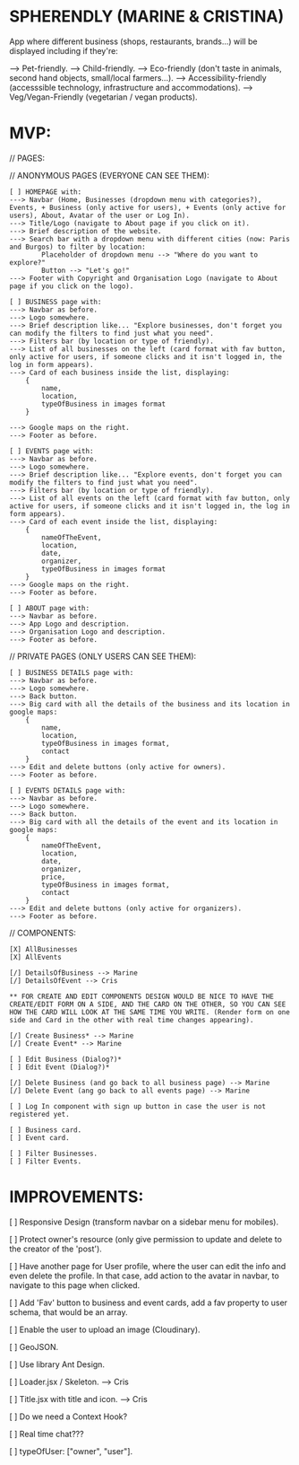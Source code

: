 # SPHERENDLY (MARINE & CRISTINA)

App where different business (shops, restaurants, brands...) will be displayed including if they're:

--> Pet-friendly.
--> Child-friendly.
--> Eco-friendly (don't taste in animals, second hand objects, small/local farmers...).
--> Accessibility-friendly (accesssible technology, infrastructure and accommodations).
--> Veg/Vegan-Friendly (vegetarian / vegan products).

# MVP:

// PAGES:

// ANONYMOUS PAGES (EVERYONE CAN SEE THEM):

    [ ] HOMEPAGE with:
    ---> Navbar (Home, Businesses (dropdown menu with categories?), Events, + Business (only active for users), + Events (only active for users), About, Avatar of the user or Log In).
    ---> Title/Logo (navigate to About page if you click on it).
    ---> Brief description of the website.
    ---> Search bar with a dropdown menu with different cities (now: Paris and Burgos) to filter by location:
            Placeholder of dropdown menu --> "Where do you want to explore?"
            Button --> "Let's go!"
    ---> Footer with Copyright and Organisation Logo (navigate to About page if you click on the logo).

    [ ] BUSINESS page with:
    ---> Navbar as before.
    ---> Logo somewhere.
    ---> Brief description like... "Explore businesses, don't forget you can modify the filters to find just what you need".
    ---> Filters bar (by location or type of friendly).
    ---> List of all businesses on the left (card format with fav button, only active for users, if someone clicks and it isn't logged in, the log in form appears).
    ---> Card of each business inside the list, displaying:
        {
            name,
            location,
            typeOfBusiness in images format
        }

    ---> Google maps on the right.
    ---> Footer as before.

    [ ] EVENTS page with:
    ---> Navbar as before.
    ---> Logo somewhere.
    ---> Brief description like... "Explore events, don't forget you can modify the filters to find just what you need".
    ---> Filters bar (by location or type of friendly).
    ---> List of all events on the left (card format with fav button, only active for users, if someone clicks and it isn't logged in, the log in form appears).
    ---> Card of each event inside the list, displaying:
        {
            nameOfTheEvent,
            location,
            date,
            organizer,
            typeOfBusiness in images format
        }
    ---> Google maps on the right.
    ---> Footer as before.

    [ ] ABOUT page with:
    ---> Navbar as before.
    ---> App Logo and description.
    ---> Organisation Logo and description.
    ---> Footer as before.

// PRIVATE PAGES (ONLY USERS CAN SEE THEM):

    [ ] BUSINESS DETAILS page with:
    ---> Navbar as before.
    ---> Logo somewhere.
    ---> Back button.
    ---> Big card with all the details of the business and its location in google maps:
        {
            name,
            location,
            typeOfBusiness in images format,
            contact
        }
    ---> Edit and delete buttons (only active for owners).
    ---> Footer as before.

    [ ] EVENTS DETAILS page with:
    ---> Navbar as before.
    ---> Logo somewhere.
    ---> Back button.
    ---> Big card with all the details of the event and its location in google maps:
        {
            nameOfTheEvent,
            location,
            date,
            organizer,
            price,
            typeOfBusiness in images format,
            contact
        }
    ---> Edit and delete buttons (only active for organizers).
    ---> Footer as before.

// COMPONENTS:

    [X] AllBusinesses
    [X] AllEvents

    [/] DetailsOfBusiness --> Marine
    [/] DetailsOfEvent --> Cris

    ** FOR CREATE AND EDIT COMPONENTS DESIGN WOULD BE NICE TO HAVE THE CREATE/EDIT FORM ON A SIDE, AND THE CARD ON THE OTHER, SO YOU CAN SEE HOW THE CARD WILL LOOK AT THE SAME TIME YOU WRITE. (Render form on one side and Card in the other with real time changes appearing).

    [/] Create Business* --> Marine
    [/] Create Event* --> Marine

    [ ] Edit Business (Dialog?)*
    [ ] Edit Event (Dialog?)*

    [/] Delete Business (and go back to all business page) --> Marine 
    [/] Delete Event (ang go back to all events page) --> Marine

    [ ] Log In component with sign up button in case the user is not registered yet.

    [ ] Business card.
    [ ] Event card.

    [ ] Filter Businesses.
    [ ] Filter Events.

# IMPROVEMENTS:

[ ] Responsive Design (transform navbar on a sidebar menu for mobiles).

[ ] Protect owner's resource (only give permission to update and delete to the creator of the 'post').

[ ] Have another page for User profile, where the user can edit the info and even delete the profile. In that case, add action to the avatar in navbar, to navigate to this page when clicked.

[ ] Add 'Fav' button to business and event cards, add a fav property to user schema, that would be an array.

[ ] Enable the user to upload an image (Cloudinary).

[ ] GeoJSON.

[ ] Use library Ant Design.

[ ] Loader.jsx / Skeleton. --> Cris

[ ] Title.jsx with title and icon. --> Cris

[ ] Do we need a Context Hook?

[ ] Real time chat???

[ ] typeOfUser: ["owner", "user"].
